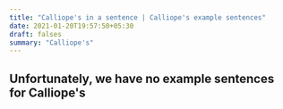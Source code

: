 ```yaml
---
title: "Calliope's in a sentence | Calliope's example sentences"
date: 2021-01-20T19:57:50+05:30
draft: falses
summary: "Calliope's"
---
```

## Unfortunately, we have no example sentences for Calliope's                 
